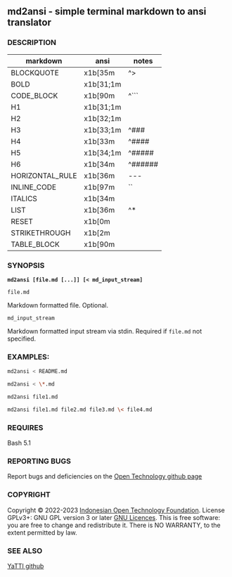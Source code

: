 ## **md2ansi - simple terminal markdown to ansi translator**

### DESCRIPTION

 | markdown | ansi | notes |
 | --- | --- | --- |
 | BLOCKQUOTE | x1b[35m | ^> |
 | BOLD | x1b[31;1m |  |
 | CODE_BLOCK | x1b[90m | ^\`\`\` |
 | H1 | x1b[31;1m | |
 | H2 | x1b[32;1m | |
 | H3 | x1b[33;1m | ^### |
 | H4 | x1b[33m | ^#### |
 | H5 | x1b[34;1m | ^##### |
 | H6 | x1b[34m | ^###### |
 | HORIZONTAL_RULE | x1b[36m | --- |
 | INLINE_CODE | x1b[97m | \`\` |
 | ITALICS | x1b[34m |  |
 | LIST | x1b[36m | ^* |
 | RESET | x1b[0m |  |
 | STRIKETHROUGH | x1b[2m |  |
 | TABLE_BLOCK | x1b[90m |  |

### SYNOPSIS

**`md2ansi [file.md [...]] [< md_input_stream]`**

`file.md`

Markdown formatted file. Optional.

`md_input_stream`

Markdown formatted input stream via stdin. Required if `file.md` not specified.

### EXAMPLES:

```bash
md2ansi < README.md

md2ansi < \*.md

md2ansi file1.md

md2ansi file1.md file2.md file3.md \< file4.md

```

### REQUIRES

Bash 5.1

### REPORTING BUGS

Report bugs and deficiencies on the [Open Technology github page](https://github.com/Open-Technology-Foundation/md2ansi)

### COPYRIGHT

Copyright © 2022-2023 [Indonesian Open Technology Foundation](https://yatti.id).  License GPLv3+: GNU GPL version 3 or later [GNU Licences](https://gnu.org/licenses/gpl.html).  This is free software: you are free to change and redistribute it.  There is NO WARRANTY, to the extent permitted by law.

### SEE ALSO

[YaTTI github](https://github.com/Open-Technology-Foundation/)

